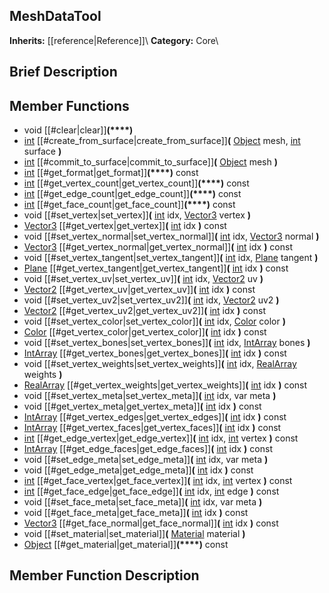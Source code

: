 ##  MeshDataTool  
**Inherits:** [[reference|Reference]]\\
**Category:** Core\\
##  Brief Description  

##  Member Functions 
  * void [[#clear|clear]]**(****)**
  * [int](class_int) [[#create_from_surface|create_from_surface]]**(** [Object](class_object) mesh, [int](class_int) surface **)**
  * [int](class_int) [[#commit_to_surface|commit_to_surface]]**(** [Object](class_object) mesh **)**
  * [int](class_int) [[#get_format|get_format]]**(****)** const
  * [int](class_int) [[#get_vertex_count|get_vertex_count]]**(****)** const
  * [int](class_int) [[#get_edge_count|get_edge_count]]**(****)** const
  * [int](class_int) [[#get_face_count|get_face_count]]**(****)** const
  * void [[#set_vertex|set_vertex]]**(** [int](class_int) idx, [Vector3](class_vector3) vertex **)**
  * [Vector3](class_vector3) [[#get_vertex|get_vertex]]**(** [int](class_int) idx **)** const
  * void [[#set_vertex_normal|set_vertex_normal]]**(** [int](class_int) idx, [Vector3](class_vector3) normal **)**
  * [Vector3](class_vector3) [[#get_vertex_normal|get_vertex_normal]]**(** [int](class_int) idx **)** const
  * void [[#set_vertex_tangent|set_vertex_tangent]]**(** [int](class_int) idx, [Plane](class_plane) tangent **)**
  * [Plane](class_plane) [[#get_vertex_tangent|get_vertex_tangent]]**(** [int](class_int) idx **)** const
  * void [[#set_vertex_uv|set_vertex_uv]]**(** [int](class_int) idx, [Vector2](class_vector2) uv **)**
  * [Vector2](class_vector2) [[#get_vertex_uv|get_vertex_uv]]**(** [int](class_int) idx **)** const
  * void [[#set_vertex_uv2|set_vertex_uv2]]**(** [int](class_int) idx, [Vector2](class_vector2) uv2 **)**
  * [Vector2](class_vector2) [[#get_vertex_uv2|get_vertex_uv2]]**(** [int](class_int) idx **)** const
  * void [[#set_vertex_color|set_vertex_color]]**(** [int](class_int) idx, [Color](class_color) color **)**
  * [Color](class_color) [[#get_vertex_color|get_vertex_color]]**(** [int](class_int) idx **)** const
  * void [[#set_vertex_bones|set_vertex_bones]]**(** [int](class_int) idx, [IntArray](class_intarray) bones **)**
  * [IntArray](class_intarray) [[#get_vertex_bones|get_vertex_bones]]**(** [int](class_int) idx **)** const
  * void [[#set_vertex_weights|set_vertex_weights]]**(** [int](class_int) idx, [RealArray](class_realarray) weights **)**
  * [RealArray](class_realarray) [[#get_vertex_weights|get_vertex_weights]]**(** [int](class_int) idx **)** const
  * void [[#set_vertex_meta|set_vertex_meta]]**(** [int](class_int) idx, var meta **)**
  * void [[#get_vertex_meta|get_vertex_meta]]**(** [int](class_int) idx **)** const
  * [IntArray](class_intarray) [[#get_vertex_edges|get_vertex_edges]]**(** [int](class_int) idx **)** const
  * [IntArray](class_intarray) [[#get_vertex_faces|get_vertex_faces]]**(** [int](class_int) idx **)** const
  * [int](class_int) [[#get_edge_vertex|get_edge_vertex]]**(** [int](class_int) idx, [int](class_int) vertex **)** const
  * [IntArray](class_intarray) [[#get_edge_faces|get_edge_faces]]**(** [int](class_int) idx **)** const
  * void [[#set_edge_meta|set_edge_meta]]**(** [int](class_int) idx, var meta **)**
  * void [[#get_edge_meta|get_edge_meta]]**(** [int](class_int) idx **)** const
  * [int](class_int) [[#get_face_vertex|get_face_vertex]]**(** [int](class_int) idx, [int](class_int) vertex **)** const
  * [int](class_int) [[#get_face_edge|get_face_edge]]**(** [int](class_int) idx, [int](class_int) edge **)** const
  * void [[#set_face_meta|set_face_meta]]**(** [int](class_int) idx, var meta **)**
  * void [[#get_face_meta|get_face_meta]]**(** [int](class_int) idx **)** const
  * [Vector3](class_vector3) [[#get_face_normal|get_face_normal]]**(** [int](class_int) idx **)** const
  * void [[#set_material|set_material]]**(** [Material](class_material) material **)**
  * [Object](class_object) [[#get_material|get_material]]**(****)** const
##  Member Function Description  
